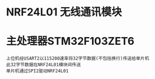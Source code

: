 # NRF24L01 无线通讯模块
# 主处理器STM32F103ZET6
    上位机经USART2以115200速率将32字节数据(不包括换行)传送给单片机
    此32字节数据在NRF24L01模块间传送
    单片机通过SPI2驱动NRF24L01
    
